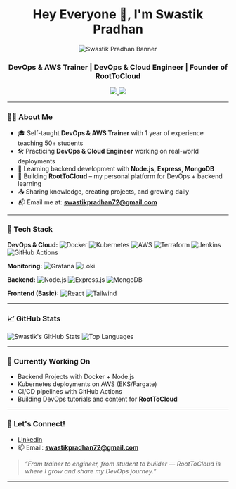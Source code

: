 <h1 align="center">Hey Everyone 👋, I'm Swastik Pradhan</h1>

<div align="center">
  <img src="https://raw.githubusercontent.com/Swastik258/Blue and White Modern Professional General Linkedin Banner.png" alt="Swastik Pradhan Banner" />
</div>

<h3 align="center">DevOps & AWS Trainer | DevOps & Cloud Engineer | Founder of RootToCloud</h3>

<p align="center">
  <a href="https://github.com/swastikpradhan72">
    <img src="https://img.shields.io/github/followers/swastikpradhan72?label=Follow&style=social" />
  </a>
  <a href="https://linkedin.com/in/swastikpradhan2002">
    <img src="https://img.shields.io/badge/LinkedIn-Swastik%20Pradhan-blue?logo=linkedin&style=flat-square" />
  </a>
</p>

---

### 🧑‍💻 About Me

- 🎓 Self-taught **DevOps & AWS Trainer** with 1 year of experience teaching 50+ students  
- 🛠️ Practicing **DevOps & Cloud Engineer** working on real-world deployments  
- 🚀 Learning backend development with **Node.js, Express, MongoDB**  
- 🧱 Building **RootToCloud** – my personal platform for DevOps + backend learning  
- 📤 Sharing knowledge, creating projects, and growing daily  
- 📬 Email me at: **swastikpradhan72@gmail.com**

---

### 🧰 Tech Stack

**DevOps & Cloud:**
![Docker](https://img.shields.io/badge/-Docker-2496ED?logo=docker&logoColor=white)
![Kubernetes](https://img.shields.io/badge/-Kubernetes-326CE5?logo=kubernetes&logoColor=white)
![AWS](https://img.shields.io/badge/-AWS-FF9900?logo=amazonaws&logoColor=white)
![Terraform](https://img.shields.io/badge/-Terraform-7B42BC?logo=terraform&logoColor=white)
![Jenkins](https://img.shields.io/badge/-Jenkins-D24939?logo=jenkins&logoColor=white)
![GitHub Actions](https://img.shields.io/badge/-GitHub%20Actions-2088FF?logo=githubactions&logoColor=white)

**Monitoring:**
![Grafana](https://img.shields.io/badge/-Grafana-F46800?logo=grafana&logoColor=white)
![Loki](https://img.shields.io/badge/-Loki-0E75B6?logo=grafana&logoColor=white)

**Backend:**
![Node.js](https://img.shields.io/badge/-Node.js-339933?logo=node.js&logoColor=white)
![Express.js](https://img.shields.io/badge/-Express.js-000000?logo=express&logoColor=white)
![MongoDB](https://img.shields.io/badge/-MongoDB-47A248?logo=mongodb&logoColor=white)

**Frontend (Basic):**
![React](https://img.shields.io/badge/-React-61DAFB?logo=react&logoColor=black)
![Tailwind](https://img.shields.io/badge/-Tailwind_CSS-38B2AC?logo=tailwindcss&logoColor=white)

---

### 📈 GitHub Stats

![Swastik's GitHub Stats](https://github-readme-stats.vercel.app/api?username=swastikpradhan72&show_icons=true&theme=vue&hide_border=true)
![Top Languages](https://github-readme-stats.vercel.app/api/top-langs/?username=swastikpradhan72&layout=compact&theme=vue&hide_border=true)

---

### 🔧 Currently Working On

- Backend Projects with Docker + Node.js  
- Kubernetes deployments on AWS (EKS/Fargate)  
- CI/CD pipelines with GitHub Actions  
- Building DevOps tutorials and content for **RootToCloud**

---

### 📣 Let's Connect!

- [LinkedIn](https://www.linkedin.com/in/swastikpradhan2002/)
- 📫 Email: **swastikpradhan72@gmail.com**

> *“From trainer to engineer, from student to builder — RootToCloud is where I grow and share my DevOps journey.”*

---
